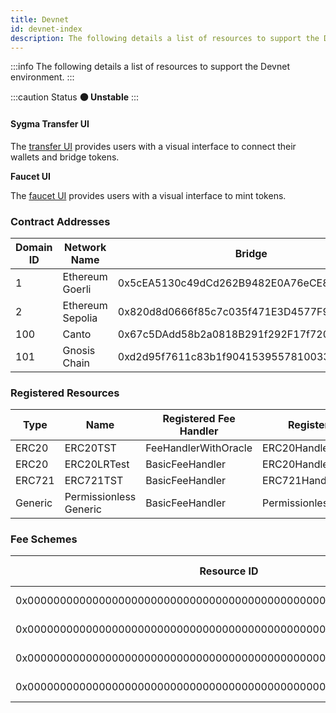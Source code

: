 ```yaml
---
title: Devnet
id: devnet-index
description: The following details a list of resources to support the Devnet environment.
---
```


:::info
The following details a list of resources to support the Devnet environment.
:::

:::caution Status
**🟠 Unstable**
:::

#### Sygma Transfer UI

The [transfer UI](https://transfer-ui-develop.buildwithsygma.com/transfer) provides users with a visual interface to connect their wallets and bridge tokens.

**Faucet UI**

The [faucet UI](https://faucet-ui-stage.buildwithsygma.com) provides users with a visual interface to mint tokens.

### Contract Addresses

| Domain ID | Network Name    | Bridge                                     | Control Segregator                         | Fee Router                                 | Dynamic ERC20 Fee Handler                    | ERC20 Handler                              | ERC721 Handler                             | Generic Handler                            |
| --------- | --------------- | ------------------------------------------ | ------------------------------------------ | ------------------------------------------ | ------------------------------------------ | ------------------------------------------ | ------------------------------------------ | ------------------------------------------ |
| 1         | Ethereum Goerli | 0x5cEA5130c49dCd262B9482E0A76eCE8b23Ae45Df | 0x46E123aB4c67F35aB046E6B7A9B62b3C10a13457 | 0x860B8a9b84Be8f2bF98d6455699cae5dcecCf43a | 0xD001f527E7C134DA7fe23F3bc6d8ffDd9C03514E | 0x7461F7023F017257039197615a2667dFEb7F21Cd | 0xe938a6fB2D3a8B836Bec896e38919Ec42FB7089B | 0xd938c1053f834B2B6Ad7a7782d60aa00fBb49e46 |
| 2         | Ethereum Sepolia | 0x820d8d0666f85c7c035f471E3D4577F995F310aB | 0xefc933C3A2518909D8bcBeA66006f25965C1dfa8 | 0xe9840ECe4F64DB323E621107b3f0AD5DFaf0570a | 0xd2f4B94e5Ca7c6A105a354C329C2085259FDFeF8 | 0x1928dbf899e3D3635Eb0e6Ea5C8C50EC1a59925F | 0x9A1E9C86a5661038277844788fc4616cb0902f0e | 0x75B142FeaD91A708218ddCd26AcD492eB1674Eeb |
| 100         | Canto  | 0x67c5DAdd58b2a0818B291f292F17f72094952bA9 | 0x03896BaeA3A8CD98E46C576AF6Ceaffb69a51AFB | 0xbfec73a9499F01DF21aE51e9515c6B036B492967 | 0x0c3a5d050d60f424F4D9875138bFF0cA9EdE0766 | 0xF9ab418D23603Ca37794eAe300F130c5d887732C | 0xC2a1E379E2d255F42f3F8cA7Be32E3C3E1767622 | 0xb38E93A4474B83966105c22fa45568a9725FeBfC |
| 101         | Gnosis Chain  | 0xd2d95f7611c83b1f9041539557810033aC7B8742 | 0xBC4c6CAFcf981F38De35D9386e0269fbCDd606dd | 0x24E7f94bcF23A6Ce421a125FEE98AFDd82fa7553 | 0x2C143DafCdDA3289e52909a6Fe10cFa24eC78eFa | 0x32E8D2a6750a10c6b2Fda247187Ce36335da9a52 | 0xe3962002113d684A1Fcd7d319875d75bf483e349 | 0x0c678958A685e028f153bA31e3C348eDbE4D98BA |

### Registered Resources

| Type    | Name | Registered Fee Handler      | Registered Handler | Bridging Strategy | Resource ID                                                        | Goerli Contract Address                    | Sepolia Contract Address                    | Canto Contract Address                  |
| ------- | ------------- | ------------- | ------------- | -------------- | ------------------------------------------------------------------ | ------------------------------------------ | ------------------------------------------ | ------------------------------------------ |
| ERC20   | ERC20TST      | FeeHandlerWithOracle | ERC20Handler | Mint/Burn      | 0x0000000000000000000000000000000000000000000000000000000000000000 | 0x3D151A97A446C9ea6893038e7C0db73466f3f3af | 0x06f3CE7b93eBE17Df5F46d23934F1125C1dcC5f5 | 0x2d5395aa622DBC7688B2eEeD3E2dC089aE0fd356 |
| ERC20   | ERC20LRTest   | BasicFeeHandler      | ERC20Handler | Lock/Release   | 0x0000000000000000000000000000000000000000000000000000000000000300 | 0x3F9A68fF29B3d86a6928C44dF171A984F6180009 | 0xA9C41B54e635259EB1C72Fde4a6844D82eD00cde | 0xE366E0B707FBF59CF9A3068af34dC519D5fa6e78 |
| ERC721  | ERC721TST     | BasicFeeHandler      | ERC721Handler | Mint/Burn      | 0x0000000000000000000000000000000000000000000000000000000000000200 | 0xe9d3b1433bACDfC26ee097629D238A41BF6dA3aE | 0x37313Ab1701fCfC5050E84B4E7f841abB588a1db | 0xCD246D40f9f91F3cFF83210F2b689c2F126a6ceC |
| Generic | Permissionless Generic       | BasicFeeHandler     | PermissionlessGenericHandler | N/A            | 0x0000000000000000000000000000000000000000000000000000000000000500 | N/A                                        | N/A                                        | N/A                                        | 0xfCf72a42bd1c167a004a4Fa6ea341b0527f02477

### Fee Schemes

| Resource ID                                                        | Fee Type   | Fee Percent/Amount |
| ------------------------------------------------------------------ | ---------- | ------------------ |
| 0x0000000000000000000000000000000000000000000000000000000000000000 | Fee oracle | 3%                 |
| 0x0000000000000000000000000000000000000000000000000000000000000200 | Base fee   | 0.0001 Base tokens |
| 0x0000000000000000000000000000000000000000000000000000000000000300 | Base fee   | 0.0001 Base tokens |
| 0x0000000000000000000000000000000000000000000000000000000000000500 | Base fee   | 0.0001 Base tokens |
